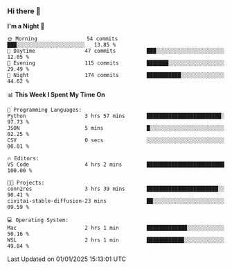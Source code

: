 ### Hi there 👋

<!--
**ALiersEL/ALiersEL** is a ✨ _special_ ✨ repository because its `README.md` (this file) appears on your GitHub profile.

Here are some ideas to get you started:

- 🔭 I’m currently working on ...
- 🌱 I’m currently learning ...
- 👯 I’m looking to collaborate on ...
- 🤔 I’m looking for help with ...
- 💬 Ask me about ...
- 📫 How to reach me: ...
- 😄 Pronouns: ...
- ⚡ Fun fact: ...
-->

<!--START_SECTION:waka-->
**I'm a Night 🦉** 

```text
🌞 Morning                54 commits          ███░░░░░░░░░░░░░░░░░░░░░░   13.85 % 
🌆 Daytime                47 commits          ███░░░░░░░░░░░░░░░░░░░░░░   12.05 % 
🌃 Evening                115 commits         ███████░░░░░░░░░░░░░░░░░░   29.49 % 
🌙 Night                  174 commits         ███████████░░░░░░░░░░░░░░   44.62 % 
```


📊 **This Week I Spent My Time On** 

```text
💬 Programming Languages: 
Python                   3 hrs 57 mins       ████████████████████████░   97.73 % 
JSON                     5 mins              █░░░░░░░░░░░░░░░░░░░░░░░░   02.25 % 
CSV                      0 secs              ░░░░░░░░░░░░░░░░░░░░░░░░░   00.01 % 

🔥 Editors: 
VS Code                  4 hrs 2 mins        █████████████████████████   100.00 % 

🐱‍💻 Projects: 
conn2res                 3 hrs 39 mins       ███████████████████████░░   90.41 % 
civitai-stable-diffusion-23 mins             ██░░░░░░░░░░░░░░░░░░░░░░░   09.59 % 

💻 Operating System: 
Mac                      2 hrs 1 min         █████████████░░░░░░░░░░░░   50.16 % 
WSL                      2 hrs 1 min         ████████████░░░░░░░░░░░░░   49.84 % 
```


 Last Updated on 01/01/2025 15:13:01 UTC
<!--END_SECTION:waka-->
